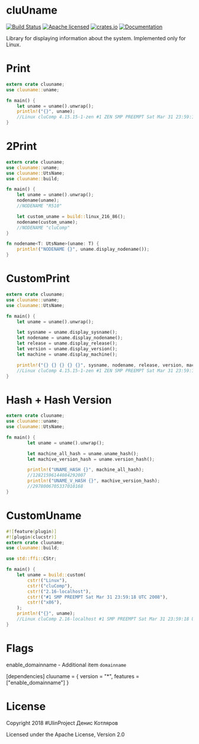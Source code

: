 # cluUname

[![Build Status](https://travis-ci.org/clucompany/cluUname.svg?branch=master)](https://travis-ci.org/clucompany/cluUname)
[![Apache licensed](https://img.shields.io/badge/license-Apache%202.0-blue.svg)](./LICENSE)
[![crates.io](http://meritbadge.herokuapp.com/cluuname)](https://crates.io/crates/cluuname)
[![Documentation](https://docs.rs/cluuname/badge.svg)](https://docs.rs/cluuname)


Library for displaying information about the system. Implemented only for Linux.

# Print

```rust
extern crate cluuname;
use cluuname::uname;

fn main() {
	let uname = uname().unwrap();
	println!("{}", uname);
	//Linux cluComp 4.15.15-1-zen #1 ZEN SMP PREEMPT Sat Mar 31 23:59:18 UTC 2018 x86_64
}
```

# 2Print

```rust
extern crate cluuname;
use cluuname::uname;
use cluuname::UtsName;
use cluuname::build;

fn main() {
	let uname = uname().unwrap();
	nodename(uname);
	//NODENAME "R510"

	let custom_uname = build::linux_216_86();
	nodename(custom_uname);
	//NODENAME "cluComp"
}

fn nodename<T: UtsName>(uname: T) {
	println!("NODENAME {}", uname.display_nodename());
}
```

# CustomPrint

```rust
extern crate cluuname;
use cluuname::uname;
use cluuname::UtsName;

fn main() {
	let uname = uname().unwrap();

	let sysname = uname.display_sysname();
	let nodename = uname.display_nodename();
	let release = uname.display_release();
	let version = uname.display_version();
	let machine = uname.display_machine();

	println!("{} {} {} {} {}", sysname, nodename, release, version, machine);
	//Linux cluComp 4.15.15-1-zen #1 ZEN SMP PREEMPT Sat Mar 31 23:59:18 UTC 2018 x86_64
}
```

# Hash + Hash Version

```rust
extern crate cluuname;
use cluuname::uname;
use cluuname::UtsName;

fn main() {
		let uname = uname().unwrap();

		let machine_all_hash = uname.uname_hash();
		let machive_version_hash = uname.version_hash();

		println!("UNAME_HASH {}", machine_all_hash);
		//12821596144084292007
		println!("UNAME_V_HASH {}", machive_version_hash);
		//2978006705337010168
}
```

# CustomUname

```rust
#![feature(plugin)]
#![plugin(clucstr)]
extern crate cluuname;
use cluuname::build;

use std::ffi::CStr;

fn main() {
	let uname = build::custom(
		cstr!("Linux"),
		cstr!("cluComp"),
		cstr!("2.16-localhost"),
		cstr!("#1 SMP PREEMPT Sat Mar 31 23:59:18 UTC 2008"),
		cstr!("x86"),
	);
	println!("{}", uname);
	//Linux cluComp 2.16-localhost #1 SMP PREEMPT Sat Mar 31 23:59:18 UTC 2008 x86
}
```

# Flags
enable_domainname - Additional item `domainname`

[dependencies]
cluuname = { version = "*", features = ["enable_domainname"] }


# License

Copyright 2018 #UlinProject Денис Котляров

Licensed under the Apache License, Version 2.0
